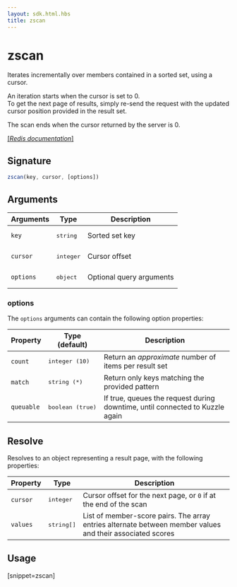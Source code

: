 ```yaml
---
layout: sdk.html.hbs
title: zscan
---
```


# zscan

Iterates incrementally over members contained in a sorted set, using a cursor.

An iteration starts when the cursor is set to 0.  
To get the next page of results, simply re-send the request with the updated cursor position provided in the result set.  

The scan ends when the cursor returned by the server is 0.

[[_Redis documentation_]](https://redis.io/commands/sscan)

## Signature

```js
zscan(key, cursor, [options])
```

## Arguments

| Arguments    | Type    | Description |
|--------------|---------|-------------|
| `key` | <pre>string</pre> | Sorted set key |
| `cursor` | <pre>integer</pre> | Cursor offset |
| ``options`` | <pre>object</pre> | Optional query arguments |

### options

The `options` arguments can contain the following option properties:

| Property   | Type (default)   | Description                       |
| ---------- | ------- | --------------------------------- |
| `count` | <pre>integer (10)</pre> | Return an _approximate_ number of items per result set |
| `match` | <pre>string (*)</pre> | Return only keys matching the provided pattern |
| `queuable` | <pre>boolean (true)</pre> | If true, queues the request during downtime, until connected to Kuzzle again |

## Resolve

Resolves to an object representing a result page, with the following properties:

| Property   | Type    | Description              |
| ---------- | ------- | --------------------------------- |
| `cursor` | <pre>integer</pre> | Cursor offset for the next page, or `0` if at the end of the scan |
| `values` | <pre>string[]</pre> | List of member-score pairs. The array entries alternate between member values and their associated scores |

## Usage

[snippet=zscan]
